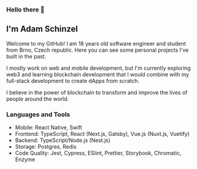 ### Hello there 👋
## I'm Adam Schinzel

Welcome to my GitHub! I am 18 years old software engineer and student from Brno, Czech republic. Here you can see some personal projects I've built in the past. 

I mostly work on web and mobile development, but I'm currently exploring web3 and learning blockchain development that I would combine with my full-stack development to create dApps from scratch.

I believe in the power of blockchain to transform and improve the lives of people around the world.

### Languages and Tools

- Mobile: React Native, Swift
- Frontend: TypeScript, React (Next.js, Gatsby), Vue.js (Nuxt.js, Vuetify)
- Backend: TypeScript/Node.js (Nest.js)
- Storage: Postgres, Redis
- Code Quality: Jest, Cypress, ESlint, Prettier, Storybook, Chromatic, Enzyme
